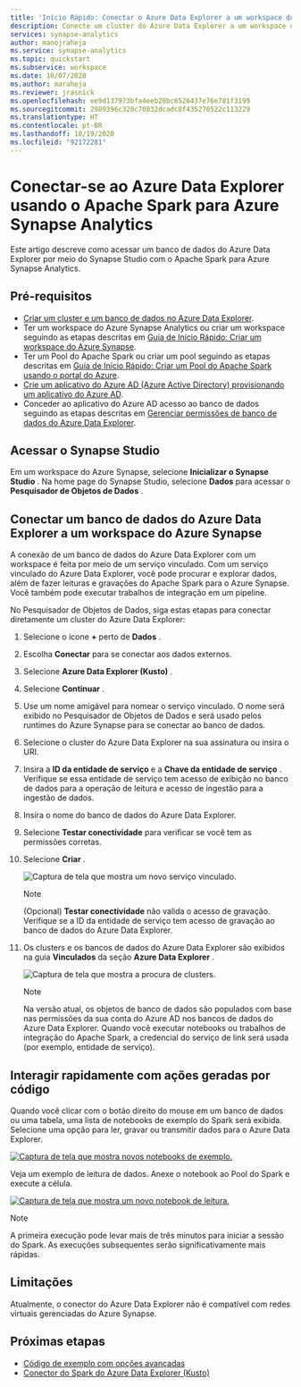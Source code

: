 ```yaml
---
title: 'Início Rápido: Conectar o Azure Data Explorer a um workspace do Azure Synapse Analytics'
description: Conecte um cluster do Azure Data Explorer a um workspace do Azure Synapse Analytics usando o Apache Spark para Azure Synapse Analytics.
services: synapse-analytics
author: manojraheja
ms.service: synapse-analytics
ms.topic: quickstart
ms.subservice: workspace
ms.date: 10/07/2020
ms.author: maraheja
ms.reviewer: jrasnick
ms.openlocfilehash: ee9d137973bfa4eeb28bc6526437e76e781f3199
ms.sourcegitcommit: 2989396c328c70832dcadc8f435270522c113229
ms.translationtype: HT
ms.contentlocale: pt-BR
ms.lasthandoff: 10/19/2020
ms.locfileid: "92172281"
---
```

# <a name="connect-to-azure-data-explorer-using-apache-spark-for-azure-synapse-analytics"></a>Conectar-se ao Azure Data Explorer usando o Apache Spark para Azure Synapse Analytics

Este artigo descreve como acessar um banco de dados do Azure Data Explorer por meio do Synapse Studio com o Apache Spark para Azure Synapse Analytics.

## <a name="prerequisites"></a>Pré-requisitos

* [Criar um cluster e um banco de dados no Azure Data Explorer](/azure/data-explorer/create-cluster-database-portal).
* Ter um workspace do Azure Synapse Analytics ou criar um workspace seguindo as etapas descritas em [Guia de Início Rápido: Criar um workspace do Azure Synapse](./quickstart-create-workspace.md).
* Ter um Pool do Apache Spark ou criar um pool seguindo as etapas descritas em [Guia de Início Rápido: Criar um Pool do Apache Spark usando o portal do Azure](./quickstart-create-apache-spark-pool-portal.md).
* [Crie um aplicativo do Azure AD (Azure Active Directory) provisionando um aplicativo do Azure AD](/azure/data-explorer/kusto/management/access-control/how-to-provision-aad-app).
* Conceder ao aplicativo do Azure AD acesso ao banco de dados seguindo as etapas descritas em [Gerenciar permissões de banco de dados do Azure Data Explorer](/azure/data-explorer/manage-database-permissions).

## <a name="go-to-synapse-studio"></a>Acessar o Synapse Studio

Em um workspace do Azure Synapse, selecione **Inicializar o Synapse Studio** . Na home page do Synapse Studio, selecione **Dados** para acessar o **Pesquisador de Objetos de Dados** .

## <a name="connect-an-azure-data-explorer-database-to-an-azure-synapse-workspace"></a>Conectar um banco de dados do Azure Data Explorer a um workspace do Azure Synapse

A conexão de um banco de dados do Azure Data Explorer com um workspace é feita por meio de um serviço vinculado. Com um serviço vinculado do Azure Data Explorer, você pode procurar e explorar dados, além de fazer leituras e gravações do Apache Spark para o Azure Synapse. Você também pode executar trabalhos de integração em um pipeline.

No Pesquisador de Objetos de Dados, siga estas etapas para conectar diretamente um cluster do Azure Data Explorer:

1. Selecione o ícone **+** perto de **Dados** .
1. Escolha **Conectar** para se conectar aos dados externos.
1. Selecione **Azure Data Explorer (Kusto)** .
1. Selecione **Continuar** .
1. Use um nome amigável para nomear o serviço vinculado. O nome será exibido no Pesquisador de Objetos de Dados e será usado pelos runtimes do Azure Synapse para se conectar ao banco de dados.
1. Selecione o cluster do Azure Data Explorer na sua assinatura ou insira o URI.
1. Insira a **ID da entidade de serviço** e a **Chave da entidade de serviço** . Verifique se essa entidade de serviço tem acesso de exibição no banco de dados para a operação de leitura e acesso de ingestão para a ingestão de dados.
1. Insira o nome do banco de dados do Azure Data Explorer.
1. Selecione **Testar conectividade** para verificar se você tem as permissões corretas.
1. Selecione **Criar** .

    ![Captura de tela que mostra um novo serviço vinculado.](./media/quickstart-connect-azure-data-explorer/003-new-linked-service.png)

    > [!NOTE]
    > (Opcional) **Testar conectividade** não valida o acesso de gravação. Verifique se a ID da entidade de serviço tem acesso de gravação ao banco de dados do Azure Data Explorer.

1. Os clusters e os bancos de dados do Azure Data Explorer são exibidos na guia **Vinculados** da seção **Azure Data Explorer** .

    ![Captura de tela que mostra a procura de clusters.](./media/quickstart-connect-azure-data-explorer/004-browse-clusters.png)

    > [!NOTE]
    > Na versão atual, os objetos de banco de dados são populados com base nas permissões da sua conta do Azure AD nos bancos de dados do Azure Data Explorer. Quando você executar notebooks ou trabalhos de integração do Apache Spark, a credencial do serviço de link será usada (por exemplo, entidade de serviço).

## <a name="quickly-interact-with-code-generated-actions"></a>Interagir rapidamente com ações geradas por código

Quando você clicar com o botão direito do mouse em um banco de dados ou uma tabela, uma lista de notebooks de exemplo do Spark será exibida. Selecione uma opção para ler, gravar ou transmitir dados para o Azure Data Explorer.

[![Captura de tela que mostra novos notebooks de exemplo.](./media/quickstart-connect-azure-data-explorer/005-new-notebook.png)](./media/quickstart-connect-azure-data-explorer/005-new-notebook.png#lightbox)

Veja um exemplo de leitura de dados. Anexe o notebook ao Pool do Spark e execute a célula.

[![Captura de tela que mostra um novo notebook de leitura.](./media/quickstart-connect-azure-data-explorer/006-read-data.png)](./media/quickstart-connect-azure-data-explorer/006-read-data.png#lightbox)

   > [!NOTE]
   > A primeira execução pode levar mais de três minutos para iniciar a sessão do Spark. As execuções subsequentes serão significativamente mais rápidas.

## <a name="limitations"></a>Limitações

Atualmente, o conector do Azure Data Explorer não é compatível com redes virtuais gerenciadas do Azure Synapse.

## <a name="next-steps"></a>Próximas etapas

* [Código de exemplo com opções avançadas](https://github.com/Azure/azure-kusto-spark/blob/master/samples/src/main/python/SynapseSample.py)
* [Conector do Spark do Azure Data Explorer (Kusto)](https://github.com/Azure/azure-kusto-spark)